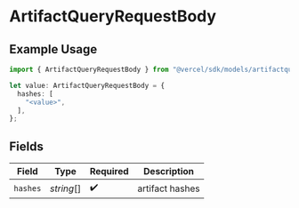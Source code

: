 # ArtifactQueryRequestBody

## Example Usage

```typescript
import { ArtifactQueryRequestBody } from "@vercel/sdk/models/artifactqueryop.js";

let value: ArtifactQueryRequestBody = {
  hashes: [
    "<value>",
  ],
};
```

## Fields

| Field              | Type               | Required           | Description        |
| ------------------ | ------------------ | ------------------ | ------------------ |
| `hashes`           | *string*[]         | :heavy_check_mark: | artifact hashes    |